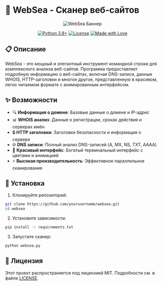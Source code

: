 # 🌊 WebSea - Сканер веб-сайтов

<div align="center">

![WebSea Баннер]([https://via.placeholder.com/800x200?text=WebSea+Scanner](https://imgur.com/IVLPk1c))

[![Python 3.8+](https://img.shields.io/badge/python-3.8+-blue.svg)](https://www.python.org/downloads/)
[![License](https://img.shields.io/badge/license-MIT-green.svg)](LICENSE)
[![Made with Love](https://img.shields.io/badge/Made%20with-Love-red.svg)](https://github.com/yourusername/websea)

</div>

## 📋 Описание

WebSea - это мощный и элегантный инструмент командной строки для комплексного анализа веб-сайтов. Программа предоставляет подробную информацию о веб-сайтах, включая DNS-записи, данные WHOIS, HTTP-заголовки и многое другое, представленную в красивом, легко читаемом формате с анимированным интерфейсом.

## ✨ Возможности

- 🔍 **Информация о домене**: Базовые данные о домене и IP-адрес
- 📊 **WHOIS анализ**: Данные о регистрации, сроках действия и серверах имён
- 🔒 **HTTP заголовки**: Заголовки безопасности и информация о сервере
- 🌐 **DNS записи**: Полный анализ DNS-записей (A, MX, NS, TXT, AAAA)
- 💫 **Красивый интерфейс**: Богатый терминальный интерфейс с цветами и анимацией
- ⚡ **Высокая производительность**: Эффективное параллельное сканирование

## 🚀 Установка

1. Клонируйте репозиторий:

```bash
git clone https://github.com/yourusername/websea.git
cd websea
```

2. Установите зависимости:

```bash
pip install -r requirements.txt
```

3. Запустите сканер:

```bash
python websea.py
```

## 📝 Лицензия

Этот проект распространяется под лицензией MIT. Подробности см. в файле [LICENSE](LICENSE).
